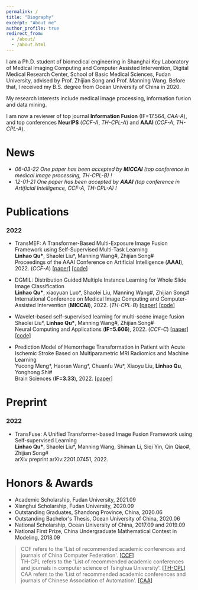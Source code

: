 ```yaml
---
permalink: /
title: "Biography"
excerpt: "About me"
author_profile: true
redirect_from: 
  - /about/
  - /about.html
---
```


I am a Ph.D. student of biomedical engineering in Shanghai Key Laboratory of Medical Imaging Computing and Computer Assisted Intervention, Digital Medical Research Center, School of Basic Medical Sciences, Fudan University, advised by Prof. Zhijian Song and Prof. Manning Wang. Before that, I received my B.S. degree from Ocean University of China in 2020.

My research interests include medical image processing, information fusion and data mining.

I am now a reviewer of top journal **Information Fusion** (IF=17.564, *CAA-A*), and top conferences **NeurIPS** (*CCF-A*, *TH-CPL-A*) and **AAAI** (*CCF-A*, *TH-CPL-A*).

News
===
* *06-03-22 One paper has been accepted by **MICCAI** (top conference in medical image processing, TH-CPL-B) !*
* *12-01-21 One paper has been accepted by **AAAI** (top conference in Artificial Intelligence, CCF-A, TH-CPL-A) !*

Publications
===
### 2022

* TransMEF: A Transformer-Based Multi-Exposure Image Fusion Framework using Self-Supervised Multi-Task Learning   
**Linhao Qu\***, Shaolei Liu\*, Manning Wang#, Zhijian Song#    
Proceedings of the AAAI Conference on Artificial Intelligence (**AAAI**), 2022. (*CCF-A*) [[paper]](https://ojs.aaai.org/index.php/AAAI/article/view/20109) [[code]](https://github.com/miccaiif/TransMEF)

* DGMIL: Distribution Guided Multiple Instance Learning for Whole Slide Image Classification   
**Linhao Qu\***, xiaoyuan Luo\*, Shaolei Liu, Manning Wang#, Zhijian Song#    
International Conference on Medical Image Computing and Computer-Assisted Intervention (**MICCAI**), 2022. (*TH-CPL-B*) [[paper]](https://arxiv.org/abs/2206.08861) [[code]](https://github.com/miccaiif/DGMIL)

* Wavelet-based self-supervised learning for multi-scene image fusion   
Shaolei Liu\*, **Linhao Qu\***, Manning Wang#, Zhijian Song#    
Neural Computing and Applications (**IF=5.606**), 2022. (*CCF-C*) [[paper]](https://link.springer.com/article/10.1007/s00521-022-07242-0) [[code]](https://github.com/slliuEric/WaveSSL)

* Prediction Model of Hemorrhage Transformation in Patient with Acute Ischemic Stroke Based on Multiparametric MRI Radiomics and Machine Learning  
Yucong Meng\*, Haoran Wang\*, Chuanfu Wu\*, Xiaoyu Liu, **Linhao Qu**, Yonghong Shi#    
Brain Sciences (**IF=3.33**), 2022. [[paper]](https://www.mdpi.com/2076-3425/12/7/858)

Preprint
===
### 2022
* TransFuse: A Unified Transformer-based Image Fusion Framework using Self-supervised Learning   
**Linhao Qu\***, Shaolei Liu\*, Manning Wang, Shiman Li, Siqi Yin, Qin Qiao#, Zhijian Song#  
arXiv preprint arXiv:2201.07451, 2022.

Honors & Awards
===
* Academic Scholarship, Fudan University, 2021.09
* Xianghui Scholarship, Fudan University, 2020.09
* Outstanding Graduates, Shandong Province, China, 2020.06
* Outstanding Bachelor's Thesis, Ocean University of China, 2020.06
* National Scholarship, Ocean University of China, 2017.09 and 2019.09
* National First Prize, China Undergraduate Mathematical Contest in Modeling, 2018.09

> CCF refers to the 'List of recommended academic conferences and journals of China Computer Federation'. [[CCF]](https://www.ccf.org.cn/ccf/contentcore/resource/download?ID=185981)  
> TH-CPL refers to the 'List of recommended academic conferences and journals in computer science of Tsinghua University'. [[TH-CPL]](https://numbda.cs.tsinghua.edu.cn/~yuwj/TH-CPL.pdf)  
> CAA refers to the 'List of recommended academic conferences and journals of Chinese Association of Automation'. [[CAA]](https://www.caa.org.cn/Uploads/image/file/20211210/20211210134833_31235.pdf)
